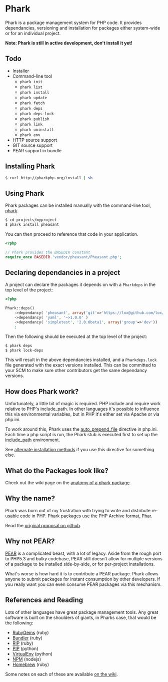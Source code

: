 Phark
=====

Phark is a package management system for PHP code. It provides dependancies, 
versioning and installation for packages either system-wide or for an individual project. 

**Note: Phark is still in active development, don't install it yet!**

Todo
----

* Installer
* Command-line tool
  * `phark init`
  * `phark list`	
  * `phark install`
  * `phark update`
  * `phark fetch`
  * `phark deps`
  * `phark deps-lock`	
  * `phark publish`
  * `phark link`
  * `phark uninstall`	
  * `phark env`	
* HTTP source support
* GIT source support
* PEAR support in bundle

Installing Phark
----------------

```bash
$ curl http://pharkphp.org/install | sh
```

Using Phark
-----------

Phark packages can be installed manually with the command-line tool, 
[phark](https://github.com/lox/phark/wiki/Using-the-commandline-tools).

```bash
$ cd projects/myproject
$ phark install pheasant
```

You can then proceed to reference that code in your application.

```php
<?php

// Phark provides the BASEDIR constant 
require_once BASEDIR.'vendor/pheasant/Pheasant.php';
```

Declaring dependancies in a project
------------------------------------

A project can declare the packages it depends on with a `Pharkdeps` in the top
level of the project:

```php
<?php

Phark::deps()
	->dependancy( 'pheasant', array('git'=>'https://lox@github.com/lox/pheasant.git'))
	->dependancy( 'yaml', '~>1.0.0' )
	->dependancy( 'simpletest', '2.0.0beta1', array('group'=>'dev'))
	;
```
Then the following should be executed at the top level of the project:

```bash
$ phark deps
$ phark lock-deps
```

This will result in the above dependancies installed, and a `Pharkdeps.lock` file 
generated with the exact versions installed. This can be committed to your SCM
to make sure other contributors get the same dependancy versions.


How does Phark work?
--------------------

Unfortunately, a little bit of magic is required. PHP include and require work
relative to PHP's include_path. In other languages it's possible to influence
this via environmental variables, but in PHP it's either set via Apache or via
php.ini.

To work around this, Phark uses the [auto_prepend_file](http://php.net/manual/en/ini.core.php#ini.auto-prepend-file) directive in php.ini.
Each time a php script is run, the Phark stub is executed first to set up the 
[include_path](http://php.net/manual/en/ini.core.php#ini.include_path) environment. 

See [alternate installation methods](https://github.com/lox/phark/wiki/Alternate-Installation-Methods) 
if you use this directive for something else.


What do the Packages look like?
-------------------------------

Check out the wiki page on the [anatomy of a phark package](https://github.com/lox/phark/wiki/Anatomy-of-a-Phark-Package).


Why the name?
--------------

Phark was born out of my frustration with trying to write and distribute
re-usable code in PHP. Phark packages use the PHP Archive format, 
[Phar](http://www.php.net/manual/en/book.phar.php).

Read the [original proposal on github](https://gist.github.com/711221).

Why not PEAR?
-------------

[PEAR][1] is a complicated beast, with a lot of legacy. Aside from the rough port to
PHP5.3 and bulky codebase, PEAR still doesn't allow for multiple versions of a package to be
installed side-by-side, or for per-project installations.

What's worse is how hard it is to contribute a PEAR package. Phark allows anyone to submit packages for 
instant consumption by other developers. If you really want you can even consume PEAR packages via this mechanism.

References and Reading
----------------------

Lots of other languages have great package management tools. Any great software
is built on the shoulders of giants, in Pharks case, that would be the
following:

* [RubyGems][2] (ruby)
* [Bundler][3] (ruby)
* [RIP][4] (ruby)
* [PIP][5] (python)
* [VirtualEnv][6] (python)
* [NPM][7] (nodejs)
* [Homebrew][8] (ruby)

[1]: http://pear.php.net/manual/
[2]: http://docs.rubygems.org/read/book/7
[3]: http://gembundler.com/
[4]: https://github.com/defunkt/rip
[5]: http://www.pip-installer.org/en/latest/
[6]: http://pypi.python.org/pypi/virtualenv
[7]: http://npmjs.org/
[8]: http://mxcl.github.com/homebrew/

Some notes on each of these are available [on the wiki](https://github.com/lox/phark/wiki/Package-Managers-in-Other-Languages). 

